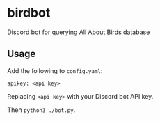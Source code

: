 birdbot
=======

Discord bot for querying All About Birds database

Usage
-----

Add the following to `config.yaml`:

```
apikey: <api key>
```

Replacing `<api key>` with your Discord bot API key.

Then `python3 ./bot.py`.
